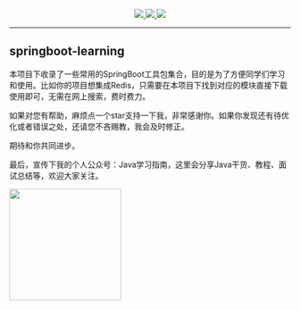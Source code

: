 <p align="center">
	<a target="_blank" href="https://spring.io">
		<img src="https://img.shields.io/badge/Springboot-2.3.8.RELEASE-blue" />
	</a>
    <a target="_blank" href="https://www.oracle.com/technetwork/java/javase/downloads/index.html">
		<img src="https://img.shields.io/badge/JDK-8+-green.svg" />
	</a> 
    <a target="_blank" href="https://mp.weixin.qq.com/s/DTyiMUrdtVoNWM-ddbOhSQ">
		<img src="https://img.shields.io/badge/%E5%85%AC%E4%BC%97%E5%8F%B7-Java%E5%AD%A6%E4%B9%A0%E6%8C%87%E5%8D%97-red" />
	</a>
</p>

---

## springboot-learning

本项目下收录了一些常用的SpringBoot工具包集合，目的是为了方便同学们学习和使用。比如你的项目想集成Redis，只需要在本项目下找到对应的模块直接下载使用即可，无需在网上搜索，费时费力。

如果对您有帮助，麻烦点一个star支持一下我，非常感谢你。如果你发现还有待优化或者错误之处，还请您不吝赐教，我会及时修正。

期待和你共同进步。

最后，宣传下我的个人公众号：Java学习指南，这里会分享Java干货、教程、面试总结等，欢迎大家关注。

<img src="https://img-blog.csdnimg.cn/20201219231954351.jpg" style="width: 200px"/>